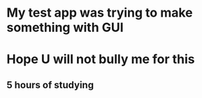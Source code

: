<h1>My test app was trying to make something with GUI</h1>
<h1>Hope U will not bully me for this</h1>
<h2>5 hours of studying </h2>
